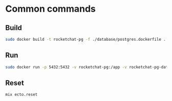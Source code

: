 # Common commands

## Build
```bash
sudo docker build -t rocketchat-pg -f ./database/postgres.dockerfile .
```

## Run
```bash
sudo docker run -p 5432:5432 -v rocketchat-pg:/app -v rocketchat-pg-data:/var/lib/postgresql/data rocketchat-pg
```

## Reset
```bash
mix ecto.reset
```